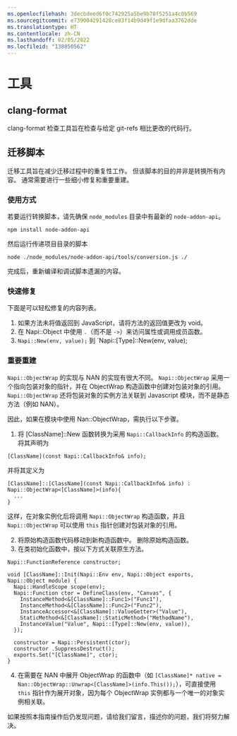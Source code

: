 ```yaml
---
ms.openlocfilehash: 3decbdeed6f0c742925a5be9b78f5251a4c0b569
ms.sourcegitcommit: e739004291428ce83f14b9d49f1e9dfaa3762dde
ms.translationtype: HT
ms.contentlocale: zh-CN
ms.lasthandoff: 02/05/2022
ms.locfileid: "138050562"
---
```

# <a name="tools"></a>工具

## <a name="clang-format"></a>clang-format

clang-format 检查工具旨在检查与给定 git-refs 相比更改的代码行。

## <a name="migration-script"></a>迁移脚本

迁移工具旨在减少迁移过程中的重复性工作。 但该脚本的目的并非是转换所有内容。 通常需要进行一些细小修复和重要重建。

### <a name="how-to-use"></a>使用方式

若要运行转换脚本，请先确保 `node_modules` 目录中有最新的 `node-addon-api`。
```
npm install node-addon-api
```

然后运行传递项目目录的脚本
```
node ./node_modules/node-addon-api/tools/conversion.js ./
```

完成后，重新编译和调试脚本遗漏的内容。


### <a name="quick-fixes"></a>快速修复
下面是可以轻松修复的内容列表。
  1. 如果方法未将值返回到 JavaScript，请将方法的返回值更改为 void。
  2. 在 Napi::Object 中使用 `.`（而不是 `->`）来访问属性或调用成员函数。
  3. `Napi::New(env, value);` 到 `Napi::[Type]::New(env, value);


### <a name="major-reconstructions"></a>重要重建
`Napi::ObjectWrap` 的实现与 NAN 的实现有很大不同。 `Napi::ObjectWrap` 采用一个指向包装对象的指针，并在 ObjectWrap 构造函数中创建对包装对象的引用。 `Napi::ObjectWrap` 还将包装对象的实例方法关联到 Javascript 模块，而不是静态方法（例如 NAN）。

因此，如果在模块中使用 Nan::ObjectWrap，需执行以下步骤。

  1. 将 [ClassName]::New 函数转换为采用 `Napi::CallbackInfo` 的构造函数。 将其声明为
```
[ClassName](const Napi::CallbackInfo& info);
```
并将其定义为
```
[ClassName]::[ClassName](const Napi::CallbackInfo& info) : Napi::ObjectWrap<[ClassName]>(info){
  ...
}
```
这样，在对象实例化后将调用 `Napi::ObjectWrap` 构造函数，并且 `Napi::ObjectWrap` 可以使用 `this` 指针创建对包装对象的引用。

  2. 将原始构造函数代码移动到新构造函数中。 删除原始构造函数。
  3. 在类初始化函数中，按以下方式关联原生方法。
```
Napi::FunctionReference constructor;

void [ClassName]::Init(Napi::Env env, Napi::Object exports, Napi::Object module) {
  Napi::HandleScope scope(env);
  Napi::Function ctor = DefineClass(env, "Canvas", {
    InstanceMethod<&[ClassName]::Func1>("Func1"),
    InstanceMethod<&[ClassName]::Func2>("Func2"),
    InstanceAccessor<&[ClassName]::ValueGetter>("Value"),
    StaticMethod<&[ClassName]::StaticMethod>("MethodName"),
    InstanceValue("Value", Napi::[Type]::New(env, value)),
  });

  constructor = Napi::Persistent(ctor);
  constructor .SuppressDestruct();
  exports.Set("[ClassName]", ctor);
}
```
  4. 在需要在 NAN 中展开 ObjectWrap 的函数中（如 `[ClassName]* native = Nan::ObjectWrap::Unwrap<[ClassName]>(info.This());`），可直接使用 `this` 指针作为展开对象，因为每个 ObjectWrap 实例都与一个唯一的对象实例相关联。


如果按照本指南操作后仍发现问题，请给我们留言，描述你的问题，我们将努力解决。
